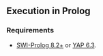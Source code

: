 ## Execution in Prolog

### Requirements

- [SWI-Prolog 8.2+](https://www.swi-prolog.org/download/stable) or [YAP 6.3](https://github.com/aartikis/RTEC/blob/master/docs/yap_installation.md).
